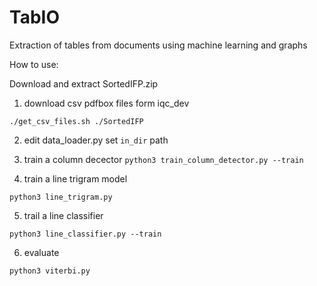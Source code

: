 # TabIO

Extraction of tables from documents using machine learning and graphs

How to use:

Download and extract SortedIFP.zip

1) download csv pdfbox files form iqc_dev

`./get_csv_files.sh ./SortedIFP`


2) edit data_loader.py set `in_dir` path

3) train a column decector
`python3 train_column_detector.py --train`

4) train a line trigram model

`python3 line_trigram.py`


5) trail a line classifier

`python3 line_classifier.py --train`


6) evaluate

`python3 viterbi.py`